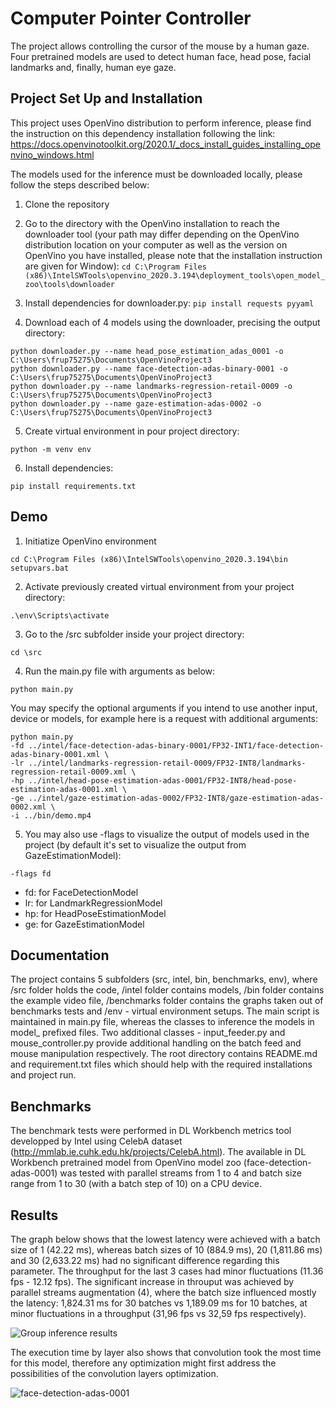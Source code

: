 # Computer Pointer Controller

The project allows controlling the cursor of the mouse by a human gaze. Four pretrained models are used to detect human face, head pose, facial landmarks and, finally, human eye gaze.

## Project Set Up and Installation
This project uses OpenVino distribution to perform inference, please find the instruction on this dependency installation following the link:
<a href="https://docs.openvinotoolkit.org/2020.1/_docs_install_guides_installing_openvino_windows.html">
https://docs.openvinotoolkit.org/2020.1/_docs_install_guides_installing_openvino_windows.html</a>

The models used for the inference must be downloaded locally, please follow the steps described below:
1. Clone the repository
2. Go to the directory with the OpenVino installation to reach the downloader tool (your path may differ depending on the OpenVino distribution location on your computer as well as the version on OpenVino you have installed, please note that the installation instruction are given for Window):
```cd C:\Program Files (x86)\IntelSWTools\openvino_2020.3.194\deployment_tools\open_model_zoo\tools\downloader```

3. Install dependencies for downloader.py:
```pip install requests pyyaml```

4. Download each of 4 models using the downloader, precising the output directory:
```
python downloader.py --name head_pose_estimation_adas_0001 -o C:\Users\frup75275\Documents\OpenVinoProject3
python downloader.py --name face-detection-adas-binary-0001 -o C:\Users\frup75275\Documents\OpenVinoProject3
python downloader.py --name landmarks-regression-retail-0009 -o C:\Users\frup75275\Documents\OpenVinoProject3
python downloader.py --name gaze-estimation-adas-0002 -o C:\Users\frup75275\Documents\OpenVinoProject3
```
5. Create virtual environment in pour project directory:
```
python -m venv env
```
6. Install dependencies:
```
pip install requirements.txt
```


## Demo
1. Initiatize OpenVino environment
```
cd C:\Program Files (x86)\IntelSWTools\openvino_2020.3.194\bin
setupvars.bat
```
2. Activate previously created virtual environment from your project directory:
```
.\env\Scripts\activate
```
3. Go to the /src subfolder inside your project directory:
```
cd \src
```
4. Run the main.py file with arguments as below:
```
python main.py
```
You may specify the optional arguments if you intend to use another input, device or models, for example here is a request with additional arguments:
```
python main.py 
-fd ../intel/face-detection-adas-binary-0001/FP32-INT1/face-detection-adas-binary-0001.xml \ 
-lr ../intel/landmarks-regression-retail-0009/FP32-INT8/landmarks-regression-retail-0009.xml \ 
-hp ../intel/head-pose-estimation-adas-0001/FP32-INT8/head-pose-estimation-adas-0001.xml \ 
-ge ../intel/gaze-estimation-adas-0002/FP32-INT8/gaze-estimation-adas-0002.xml \ 
-i ../bin/demo.mp4
```
5. You may also use -flags to visualize the output of models used in the project (by default it's set to visualize the output from GazeEstimationModel):
```
-flags fd
```
- fd: for FaceDetectionModel
- lr: for LandmarkRegressionModel
- hp: for HeadPoseEstimationModel
- ge: for GazeEstimationModel

## Documentation
The project contains 5 subfolders (src, intel, bin, benchmarks, env), where /src folder holds the code, /intel folder contains models, /bin folder contains the example video file, /benchmarks folder contains the graphs taken out of benchmarks tests and /env - virtual environment setups.
The main script is maintained in main.py file, whereas the classes to inference the models in model_ prefixed files. Two additional classes - input_feeder.py and mouse_controller.py provide additional handling on the batch feed and mouse manipulation respectively.
The root directory contains README.md and requirement.txt files which should help with the required installations and project run.

## Benchmarks
The benchmark tests were performed in DL Workbench metrics tool developped by Intel using CelebA dataset (http://mmlab.ie.cuhk.edu.hk/projects/CelebA.html).
The available in DL Workbench pretrained model from OpenVino model zoo (face-detection-adas-0001) was tested with parallel streams from 1 to 4 and batch size range from 1 to 30 (with a batch step of 10) on a CPU device.  

## Results
The graph below shows that the lowest latency were achieved with a batch size of 1 (42.22 ms), whereas batch sizes of 10 (884.9 ms), 20 (1,811.86 ms) and 30 (2,633.22 ms) had no significant difference regarding this parameter. 
The throughput for the last 3 cases had minor fluctuations (11.36 fps - 12.12 fps).
The significant increase in throuput was achieved by parallel streams augmentation (4), where the batch size influenced mostly the latency: 1,824.31 ms for 30 batches vs 1,189.09 ms for 10 batches, at minor fluctuations in a throughput (31,96 fps vs 32,59 fps respectively).

![Group inference results](https://github.com/asnota/Computer-Pointer-Controller/blob/master/benchmarking/Group_inference_results.PNG)


The execution time by layer also shows that convolution took the most time for this model, therefore any optimization might first address the possibilities of the convolution layers optimization. 

![face-detection-adas-0001](https://github.com/asnota/Computer-Pointer-Controller/blob/master/benchmarking/face-detection-adas-0001.PNG)